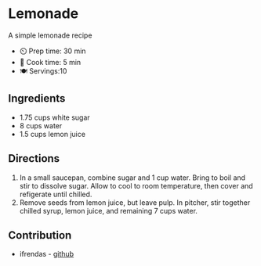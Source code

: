 # Lemonade

A simple lemonade recipe

- ⏲️ Prep time: 30 min
- 🍳 Cook time: 5 min
- 🍽️ Servings:10

## Ingredients

- 1.75 cups white sugar
- 8 cups water
- 1.5 cups lemon juice

## Directions

1. In a small saucepan, combine sugar and 1 cup water. Bring to boil and stir to dissolve sugar. Allow to cool to room temperature, then cover and refigerate until chilled.
2. Remove seeds from lemon juice, but leave pulp. In pitcher, stir together chilled syrup, lemon juice, and remaining 7 cups water.

## Contribution
- ifrendas - [github](https://github.com/ifrendas)
